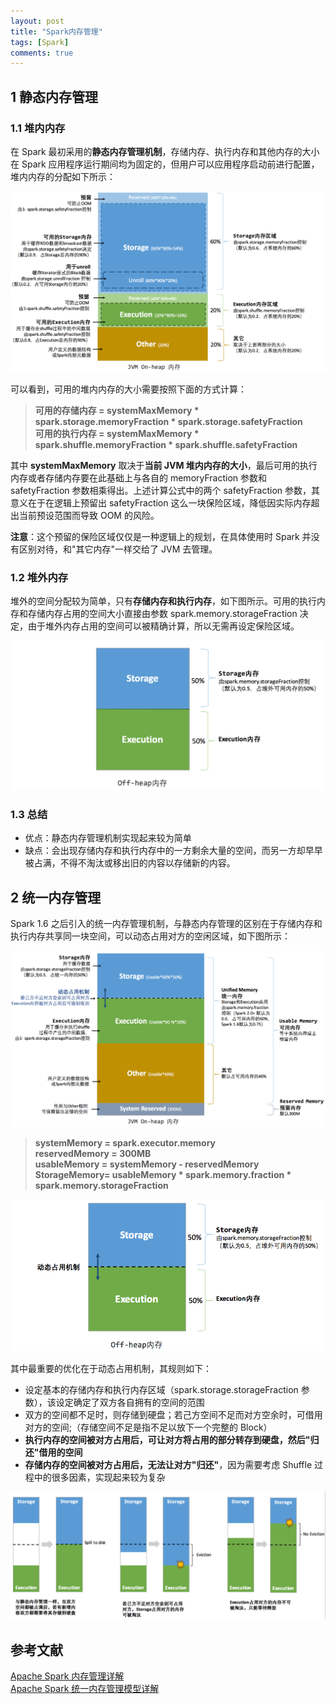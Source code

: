 ```yaml
---
layout: post
title: "Spark内存管理"
tags: [Spark]
comments: true
---
```


## 1 静态内存管理
### 1.1 堆内内存
在 Spark 最初采用的**静态内存管理机制**，存储内存、执行内存和其他内存的大小在 Spark 应用程序运行期间均为固定的，但用户可以应用程序启动前进行配置，堆内内存的分配如下所示：    

![](https://raw.githubusercontent.com/Andr-Robot/iMarkdownPhotos/master/Res/staticmemorymanagerinheap.png)    

可以看到，可用的堆内内存的大小需要按照下面的方式计算：
> **可用的存储内存 = systemMaxMemory * spark.storage.memoryFraction * spark.storage.safetyFraction**     
**可用的执行内存 = systemMaxMemory * spark.shuffle.memoryFraction * spark.shuffle.safetyFraction**

其中 **systemMaxMemory** 取决于**当前 JVM 堆内内存的大小**，最后可用的执行内存或者存储内存要在此基础上与各自的 memoryFraction 参数和 safetyFraction 参数相乘得出。上述计算公式中的两个 safetyFraction 参数，其意义在于在逻辑上预留出 safetyFraction 这么一块保险区域，降低因实际内存超出当前预设范围而导致 OOM 的风险。

**注意**：这个预留的保险区域仅仅是一种逻辑上的规划，在具体使用时 Spark 并没有区别对待，和"其它内存"一样交给了 JVM 去管理。

### 1.2 堆外内存
堆外的空间分配较为简单，只有**存储内存和执行内存**，如下图所示。可用的执行内存和存储内存占用的空间大小直接由参数 spark.memory.storageFraction 决定，由于堆外内存占用的空间可以被精确计算，所以无需再设定保险区域。

![](https://raw.githubusercontent.com/Andr-Robot/iMarkdownPhotos/master/Res/staticmemorymanagerinnoheap.png)

### 1.3 总结
- 优点：静态内存管理机制实现起来较为简单
- 缺点：会出现存储内存和执行内存中的一方剩余大量的空间，而另一方却早早被占满，不得不淘汰或移出旧的内容以存储新的内容。

## 2 统一内存管理
Spark 1.6 之后引入的统一内存管理机制，与静态内存管理的区别在于存储内存和执行内存共享同一块空间，可以动态占用对方的空闲区域，如下图所示：

![](https://raw.githubusercontent.com/Andr-Robot/iMarkdownPhotos/master/Res/unifiedmemorymanagerinheap.png)

> **systemMemory = spark.executor.memory**    
**reservedMemory = 300MB**      
**usableMemory = systemMemory - reservedMemory**     
**StorageMemory= usableMemory * spark.memory.fraction * spark.memory.storageFraction**    

![](https://raw.githubusercontent.com/Andr-Robot/iMarkdownPhotos/master/Res/unifiedmemorymanagerinnoheap.png)

其中最重要的优化在于动态占用机制，其规则如下：
- 设定基本的存储内存和执行内存区域（spark.storage.storageFraction 参数），该设定确定了双方各自拥有的空间的范围
- 双方的空间都不足时，则存储到硬盘；若己方空间不足而对方空余时，可借用对方的空间;（存储空间不足是指不足以放下一个完整的 Block）
- **执行内存的空间被对方占用后，可让对方将占用的部分转存到硬盘，然后"归还"借用的空间**
- **存储内存的空间被对方占用后，无法让对方"归还"**，因为需要考虑 Shuffle 过程中的很多因素，实现起来较为复杂

![](https://raw.githubusercontent.com/Andr-Robot/iMarkdownPhotos/master/Res/unifiedmemorymanager.png)

## 参考文献
[Apache Spark 内存管理详解](https://www.ibm.com/developerworks/cn/analytics/library/ba-cn-apache-spark-memory-management/index.html)     
[Apache Spark 统一内存管理模型详解](https://www.iteblog.com/archives/2342.html)     
